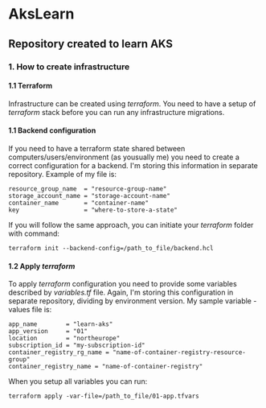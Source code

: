 # AksLearn
## Repository created to learn AKS

### 1. How to create infrastructure

#### 1.1 Terraform
Infrastructure can be created using *terraform*. You need to have a setup of *terraform* stack before you can run any infrastructure migrations.

#### 1.1 Backend configuration
If you need to have a terraform state shared between computers/users/environment (as yousually me) you need to create a correct configuration for a backend. I'm storing this information in separate repository. Example of my file is:

``` backend.hcl
resource_group_name  = "resource-group-name"
storage_account_name = "storage-account-name"
container_name       = "container-name"
key                  = "where-to-store-a-state"
```

If you will follow the same approach, you can initiate your *terraform* folder with command:

```
terraform init --backend-config=/path_to_file/backend.hcl
```

#### 1.2 Apply *terraform*

To apply *terraform* configuration you need to provide some variables described by *variables.tf* file. Again, I'm storing this configuration in separate repository, dividing by environment version. My sample variable - values file is:

```
app_name        = "learn-aks"
app_version     = "01"
location        = "northeurope"
subscription_id = "my-subscription-id"
container_registry_rg_name = "name-of-container-registry-resource-group"
container_registry_name = "name-of-container-registry"
```

When you setup all variables you can run:

```
terraform apply -var-file=/path_to_file/01-app.tfvars
```




